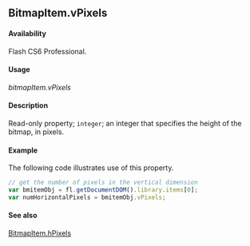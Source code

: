 ## BitmapItem.vPixels

#### Availability

Flash CS6 Professional.

#### Usage

*bitmapItem.vPixels*

#### Description

Read-only property; `integer`; an integer that specifies the height of the bitmap, in pixels.

#### Example

The following code illustrates use of this property.

```javascript
// get the number of pixels in the vertical dimension
var bmitemObj = fl.getDocumentDOM().library.items[0];
var numHorizontalPixels = bmitemObj.vPixels;
```

#### See also

[BitmapItem.hPixels](../BitmapItem_object/BitmapItem5.md)
